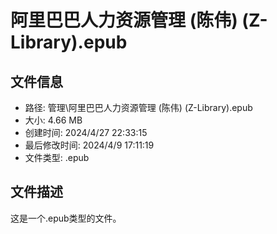 ﻿# 阿里巴巴人力资源管理 (陈伟) (Z-Library).epub

## 文件信息
- 路径: 管理\阿里巴巴人力资源管理 (陈伟) (Z-Library).epub
- 大小: 4.66 MB
- 创建时间: 2024/4/27 22:33:15
- 最后修改时间: 2024/4/9 17:11:19
- 文件类型: .epub

## 文件描述
这是一个.epub类型的文件。

